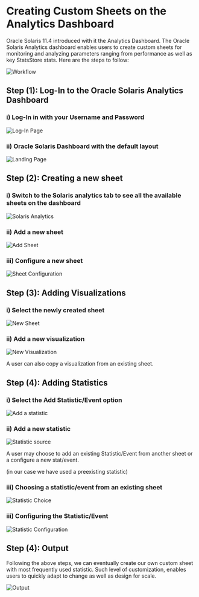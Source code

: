 # Creating Custom Sheets on the Analytics Dashboard

Oracle Solaris 11.4 introduced with it the Analytics Dashboard. The Oracle Solaris Analytics dashboard enables users to create custom sheets for monitoring and analyzing parameters ranging from performance as well as key StatsStore stats. Here are the steps to follow:

![Workflow](/Images/workflow.png)

## Step (1): Log-In to the Oracle Solaris Analytics Dashboard

### i) Log-In in with your Username and Password

![Log-In Page](/Images/img1.png)

### ii) Oracle Solaris Dashboard with the default layout

![Landing Page](/Images/img2.png)



## Step (2): Creating a new sheet

### i) Switch to the Solaris analytics tab to see all the available sheets on the dashboard

![Solaris Analytics](/Images/img3.png)

### ii) Add a new sheet

![Add Sheet](/Images/img4.png)

### iii) Configure a new sheet

![Sheet Configuration](/Images/img5.png)



## Step (3): Adding Visualizations

### i) Select the newly created sheet

![New Sheet](/Images/img6.png)

### ii) Add a new visualization

![New Visualization](/Images/img7.png)

A user can also copy a visualization from an existing sheet.



## Step (4): Adding Statistics 

### i) Select the Add Statistic/Event option 

![Add a statistic](/Images/img8.png)



### ii) Add a new statistic

![Statistic source](/Images/img9.png)

A user may choose to add an existing Statistic/Event from another sheet or a configure a new stat/event.

(in our case we have used a preexisting statistic)



### iii) Choosing a statistic/event from an existing sheet

![Statistic Choice](/Images/img10.png)

### iii) Configuring the Statistic/Event

![Statistic Configuration](/Images/img11.png)



## Step (4): Output 

Following the above steps, we can eventually create our own custom sheet with most frequently used statistic. Such level of customization, enables users to quickly adapt to change as well as design for scale.

![Output](/Images/img12.png)
